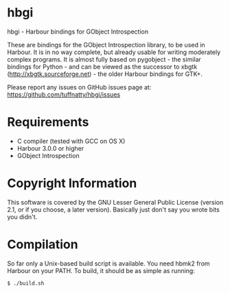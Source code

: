 hbgi
====

hbgi - Harbour bindings for GObject Introspection

These are bindings for the GObject Introspection library, to be used in Harbour. It is in no way complete, but already usable for writing moderately complex programs. It is almost fully based on pygobject - the similar bindings for Python - and can be viewed as the successor to xbgtk (http://xbgtk.sourceforge.net) - the older Harbour bindings for GTK+.

Please report any issues on GitHub issues page at:
  https://github.com/tuffnatty/hbgi/issues
  
Requirements
============

  * C compiler (tested with GCC on OS X)
  * Harbour 3.0.0 or higher
  * GObject Introspection

Copyright Information
=====================
This software is covered by the GNU Lesser General Public License
(version 2.1, or if you choose, a later version).  Basically just don't
say you wrote bits you didn't.

Compilation
===========

So far only a Unix-based build script is available. You need hbmk2 from Harbour on your PATH. To build, it should be as simple as running:

    $ ./build.sh
